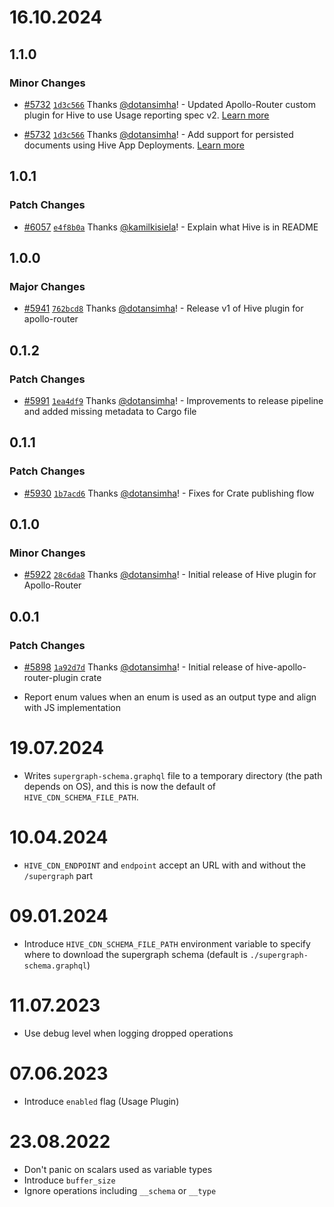 # 16.10.2024

## 1.1.0

### Minor Changes

- [#5732](https://github.com/graphql-hive/console/pull/5732)
  [`1d3c566`](https://github.com/graphql-hive/console/commit/1d3c566ddcf5eb31c68545931da32bcdf4b8a047)
  Thanks [@dotansimha](https://github.com/dotansimha)! - Updated Apollo-Router custom plugin for
  Hive to use Usage reporting spec v2.
  [Learn more](https://the-guild.dev/graphql/hive/docs/specs/usage-reports)

- [#5732](https://github.com/graphql-hive/console/pull/5732)
  [`1d3c566`](https://github.com/graphql-hive/console/commit/1d3c566ddcf5eb31c68545931da32bcdf4b8a047)
  Thanks [@dotansimha](https://github.com/dotansimha)! - Add support for persisted documents using
  Hive App Deployments.
  [Learn more](https://the-guild.dev/graphql/hive/product-updates/2024-07-30-persisted-documents-app-deployments-preview)

## 1.0.1

### Patch Changes

- [#6057](https://github.com/graphql-hive/console/pull/6057)
  [`e4f8b0a`](https://github.com/graphql-hive/console/commit/e4f8b0a51d1158da966a719f321bc13e5af39ea0)
  Thanks [@kamilkisiela](https://github.com/kamilkisiela)! - Explain what Hive is in README

## 1.0.0

### Major Changes

- [#5941](https://github.com/graphql-hive/console/pull/5941)
  [`762bcd8`](https://github.com/graphql-hive/console/commit/762bcd83941d7854873f6670580ae109c4901dea)
  Thanks [@dotansimha](https://github.com/dotansimha)! - Release v1 of Hive plugin for apollo-router

## 0.1.2

### Patch Changes

- [#5991](https://github.com/graphql-hive/console/pull/5991)
  [`1ea4df9`](https://github.com/graphql-hive/console/commit/1ea4df95b5fcef85f19caf682a827baf1849a28d)
  Thanks [@dotansimha](https://github.com/dotansimha)! - Improvements to release pipeline and added
  missing metadata to Cargo file

## 0.1.1

### Patch Changes

- [#5930](https://github.com/graphql-hive/console/pull/5930)
  [`1b7acd6`](https://github.com/graphql-hive/console/commit/1b7acd6978391e402fe04cc752b5e61ec05d0f03)
  Thanks [@dotansimha](https://github.com/dotansimha)! - Fixes for Crate publishing flow

## 0.1.0

### Minor Changes

- [#5922](https://github.com/graphql-hive/console/pull/5922)
  [`28c6da8`](https://github.com/graphql-hive/console/commit/28c6da8b446d62dcc4460be946fe3aecdbed858d)
  Thanks [@dotansimha](https://github.com/dotansimha)! - Initial release of Hive plugin for
  Apollo-Router

## 0.0.1

### Patch Changes

- [#5898](https://github.com/graphql-hive/console/pull/5898)
  [`1a92d7d`](https://github.com/graphql-hive/console/commit/1a92d7decf9d0593450e81b394d12c92f40c2b3d)
  Thanks [@dotansimha](https://github.com/dotansimha)! - Initial release of
  hive-apollo-router-plugin crate

- Report enum values when an enum is used as an output type and align with JS implementation

# 19.07.2024

- Writes `supergraph-schema.graphql` file to a temporary directory (the path depends on OS), and
  this is now the default of `HIVE_CDN_SCHEMA_FILE_PATH`.

# 10.04.2024

- `HIVE_CDN_ENDPOINT` and `endpoint` accept an URL with and without the `/supergraph` part

# 09.01.2024

- Introduce `HIVE_CDN_SCHEMA_FILE_PATH` environment variable to specify where to download the
  supergraph schema (default is `./supergraph-schema.graphql`)

# 11.07.2023

- Use debug level when logging dropped operations

# 07.06.2023

- Introduce `enabled` flag (Usage Plugin)

# 23.08.2022

- Don't panic on scalars used as variable types
- Introduce `buffer_size`
- Ignore operations including `__schema` or `__type`
